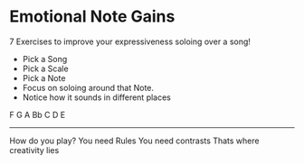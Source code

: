# Emotional Note Gains

7 Exercises to improve your expressiveness soloing over a song!

- Pick a Song
- Pick a Scale
- Pick a Note
- Focus on soloing around that Note.
- Notice how it sounds in different places

F
G
A
Bb
C
D
E

---

How do you play?
You need Rules
You need contrasts
Thats where creativity lies
